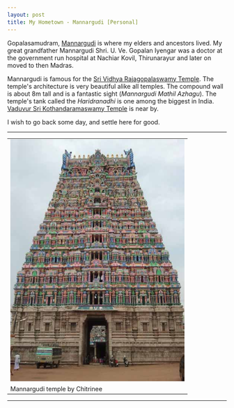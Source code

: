```yaml
---
layout: post
title: My Hometown - Mannargudi [Personal]
---
```


Gopalasamudram, [Mannargudi](http://en.wikipedia.org/wiki/Mannargudi) is where my elders and ancestors lived. My great grandfather Mannargudi Shri. U. Ve. Gopalan Iyengar was a doctor at the government run hospital at Nachiar Kovil, Thirunarayur and later on moved to then Madras.

Mannargudi is famous for the [Sri Vidhya Rajagopalaswamy Temple](http://en.wikipedia.org/wiki/Rajagopalaswamy_Temple,_Mannargudi). The temple's architecture is very beautiful alike all temples. The compound wall is about 8m tall and is a fantastic sight (*Mannargudi Mathil Azhagu*). The temple's tank called the *Haridranadhi* is one among the biggest in India. [Vaduvur Sri Kothandaramaswamy Temple](https://sites.google.com/site/vaduvur/) is near by. 


I wish to go back some day, and settle here for good. 

<hr/>
<div align="center">
<table text-align="center">
<tr>
<td><a href='http://commons.wikimedia.org/wiki/File:Mannargudi_temple.jpg#mediaviewer/File:Mannargudi_temple.jpg'><img src='/public/images/Mannargudi_temple.jpg' width='400'></a></td>
</tr>
<tr> <td>Mannargudi temple by Chitrinee</td></tr>
</table></div>
<hr/>

